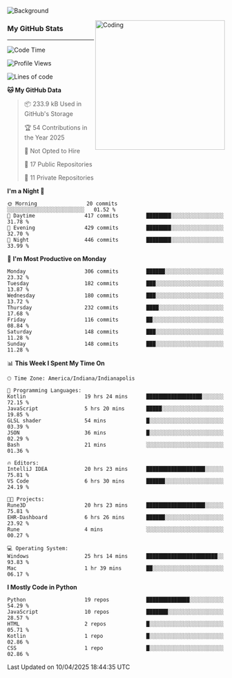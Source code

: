 ![Background](https://github.com/Nguyen-Noah/Nguyen-Noah/assets/112649680/f5d2296f-0508-400c-abcf-47c085708a2a)

<img align="right" alt="Coding" width="300" src="https://cdn.dribbble.com/users/1277312/screenshots/14733298/media/39b1045e593737587dd60e42c8422d1f.gif" >

### My GitHub Stats
---
<!--START_SECTION:waka-->
![Code Time](http://img.shields.io/badge/Code%20Time-506%20hrs%2022%20mins-blue)

![Profile Views](http://img.shields.io/badge/Profile%20Views-16-blue)

![Lines of code](https://img.shields.io/badge/From%20Hello%20World%20I%27ve%20Written-14.1%20million%20lines%20of%20code-blue)

**🐱 My GitHub Data** 

> 📦 233.9 kB Used in GitHub's Storage 
 > 
> 🏆 54 Contributions in the Year 2025
 > 
> 🚫 Not Opted to Hire
 > 
> 📜 17 Public Repositories 
 > 
> 🔑 11 Private Repositories 
 > 
**I'm a Night 🦉** 

```text
🌞 Morning                20 commits          ░░░░░░░░░░░░░░░░░░░░░░░░░   01.52 % 
🌆 Daytime                417 commits         ████████░░░░░░░░░░░░░░░░░   31.78 % 
🌃 Evening                429 commits         ████████░░░░░░░░░░░░░░░░░   32.70 % 
🌙 Night                  446 commits         ████████░░░░░░░░░░░░░░░░░   33.99 % 
```
📅 **I'm Most Productive on Monday** 

```text
Monday                   306 commits         ██████░░░░░░░░░░░░░░░░░░░   23.32 % 
Tuesday                  182 commits         ███░░░░░░░░░░░░░░░░░░░░░░   13.87 % 
Wednesday                180 commits         ███░░░░░░░░░░░░░░░░░░░░░░   13.72 % 
Thursday                 232 commits         ████░░░░░░░░░░░░░░░░░░░░░   17.68 % 
Friday                   116 commits         ██░░░░░░░░░░░░░░░░░░░░░░░   08.84 % 
Saturday                 148 commits         ███░░░░░░░░░░░░░░░░░░░░░░   11.28 % 
Sunday                   148 commits         ███░░░░░░░░░░░░░░░░░░░░░░   11.28 % 
```


📊 **This Week I Spent My Time On** 

```text
🕑︎ Time Zone: America/Indiana/Indianapolis

💬 Programming Languages: 
Kotlin                   19 hrs 24 mins      ██████████████████░░░░░░░   72.15 % 
JavaScript               5 hrs 20 mins       █████░░░░░░░░░░░░░░░░░░░░   19.85 % 
GLSL shader              54 mins             █░░░░░░░░░░░░░░░░░░░░░░░░   03.39 % 
JSON                     36 mins             █░░░░░░░░░░░░░░░░░░░░░░░░   02.29 % 
Bash                     21 mins             ░░░░░░░░░░░░░░░░░░░░░░░░░   01.36 % 

🔥 Editors: 
IntelliJ IDEA            20 hrs 23 mins      ███████████████████░░░░░░   75.81 % 
VS Code                  6 hrs 30 mins       ██████░░░░░░░░░░░░░░░░░░░   24.19 % 

🐱‍💻 Projects: 
Rune3D                   20 hrs 23 mins      ███████████████████░░░░░░   75.81 % 
EHR-Dashboard            6 hrs 26 mins       ██████░░░░░░░░░░░░░░░░░░░   23.92 % 
Rune                     4 mins              ░░░░░░░░░░░░░░░░░░░░░░░░░   00.27 % 

💻 Operating System: 
Windows                  25 hrs 14 mins      ███████████████████████░░   93.83 % 
Mac                      1 hr 39 mins        ██░░░░░░░░░░░░░░░░░░░░░░░   06.17 % 
```

**I Mostly Code in Python** 

```text
Python                   19 repos            ██████████████░░░░░░░░░░░   54.29 % 
JavaScript               10 repos            ███████░░░░░░░░░░░░░░░░░░   28.57 % 
HTML                     2 repos             █░░░░░░░░░░░░░░░░░░░░░░░░   05.71 % 
Kotlin                   1 repo              █░░░░░░░░░░░░░░░░░░░░░░░░   02.86 % 
CSS                      1 repo              █░░░░░░░░░░░░░░░░░░░░░░░░   02.86 % 
```




 Last Updated on 10/04/2025 18:44:35 UTC
<!--END_SECTION:waka-->

<!--
**Nguyen-Noah/Nguyen-Noah** is a ✨ _special_ ✨ repository because its `README.md` (this file) appears on your GitHub profile.

Here are some ideas to get you started:

- 🔭 I’m currently working on ...
- 🌱 I’m currently learning ...
- 👯 I’m looking to collaborate on ...
- 🤔 I’m looking for help with ...
- 💬 Ask me about ...
- 📫 How to reach me: ...
- 😄 Pronouns: ...
- ⚡ Fun fact: ...
-->
